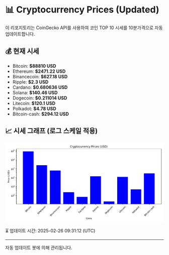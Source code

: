 
# 📊 Cryptocurrency Prices (Updated)

이 리포지토리는 CoinGecko API를 사용하여 코인 TOP 10 시세를 10분가격으로 자동 업데이트합니다.

## 💰 현재 시세
- Bitcoin: **$88810 USD**
- Ethereum: **$2471.22 USD**
- Binancecoin: **$627.18 USD**
- Ripple: **$2.3 USD**
- Cardano: **$0.680636 USD**
- Solana: **$140.46 USD**
- Dogecoin: **$0.211014 USD**
- Litecoin: **$120.1 USD**
- Polkadot: **$4.78 USD**
- Bitcoin-cash: **$294.12 USD**

## 📈 시세 그래프 (로그 스케일 적용)
![Crypto Prices](crypto_prices.png)

⏳ 업데이트 시간: 2025-02-26 09:31:12 (UTC)

---
자동 업데이트 봇에 의해 관리됩니다.

